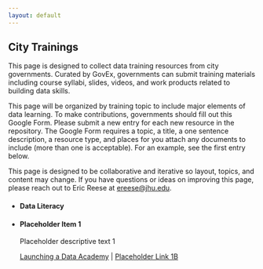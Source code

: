 ```yaml
---
layout: default
---
```


## <span class="glyphicon glyphicon-user"></span> City Trainings
This page is designed to collect data training resources from city governments. Curated by GovEx, governments can submit training materials including course syllabi, slides, videos, and work products related to building data skills. 

This page will be organized by training topic to include major elements of data learning. To make contributions, governments should fill out this Google Form. Please submit a new entry for each new resource in the repository. The Google Form requires a topic, a title, a one sentence description, a resource type, and places for you attach any documents to include (more than one is acceptable). For an example, see the first entry below.

This page is designed to be collaborative and iterative so layout, topics, and content may change. If you have questions or ideas on improving this page, please reach out to Eric Reese at <a href="mailto:ereese@jhu.edu">ereese@jhu.edu</a>.

<ul class="list-group">
  <li class="list-group-item">
    <h4>Data Literacy</h4>
  </li>
  <li class="list-group-item">
    <h4>Placeholder Item 1</h4>
    <p>Placeholder descriptive text 1</p>
      <a href="https://govex.github.io/courses/PNW Regional_Final.pdf">Launching a Data Academy</a> |
      <a href="#">Placeholder Link 1B</a>
  </li>
</ul>
